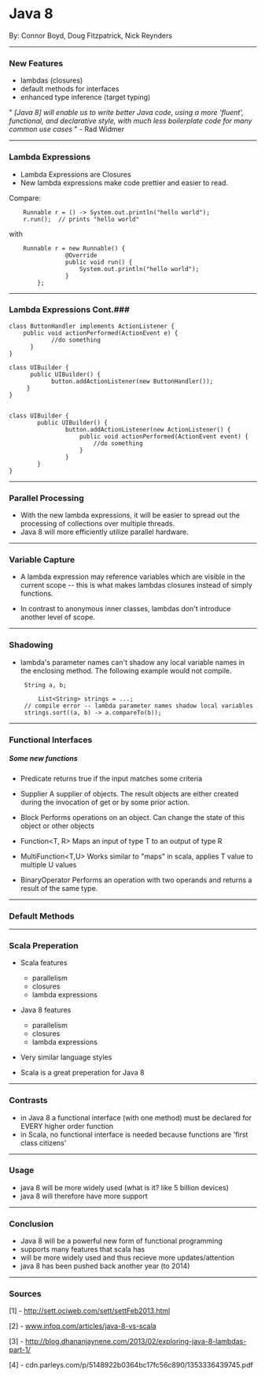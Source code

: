 Java 8
======

By: Connor Boyd, Doug Fitzpatrick, Nick Reynders

---
### New Features ###

 - lambdas (closures)
 - default methods for interfaces
 - enhanced type inference (target typing)

" *[Java 8] will enable us to write better Java code, using a more 'fluent', functional, and declarative style, with much less boilerplate code for many common use cases* " - Rad Widmer

---
### Lambda Expressions ###

 - Lambda Expressions are Closures
 - New lambda expressions make code prettier and easier to read.

Compare:

		Runnable r = () -> System.out.println("hello world");
		r.run();  // prints "hello world"

with

		Runnable r = new Runnable() {
            	    @Override
            	    public void run() {
                        System.out.println("hello world");
            	    }
        	};
---
### Lambda Expressions Cont.###
	
	class ButtonHandler implements ActionListener {
  	    public void actionPerformed(ActionEvent e) {
	            //do something
	      }
	}

	class UIBuilder {
	      public UIBuilder() {
	            button.addActionListener(new ButtonHandler());
 	     }
	}


	class UIBuilder {
      		public UIBuilder() {
            		button.addActionListener(new ActionListener() {
                  		public void actionPerformed(ActionEvent event) {
                        	//do something
                  		}
            		}
      		}
	}



---
### Parallel Processing ###

 - With the new lambda expressions, it will be easier to spread out the processing of collections over multiple threads.
 - Java 8 will more efficiently utilize parallel hardware.

---
### Variable Capture ###

 - A lambda expression may reference variables which are visible in the current scope -- this is what makes lambdas closures instead of simply functions.

 - In contrast to anonymous inner classes, lambdas don't introduce another level of scope.

---
### Shadowing ###

 - lambda's parameter names can't shadow any local variable names in the enclosing method. The following example would not compile.

		String a, b;

	        List<String> strings = ...;
		// compile error -- lambda parameter names shadow local variables
		strings.sort((a, b) -> a.compareTo(b));
---
### Functional Interfaces ###

##### Some new functions #####

 - Predicate<T>		returns true if the input matches some criteria

 - Supplier<T>		A supplier of objects. The result objects are either created during the invocation of get or by some prior action.

 - Block<T>		Performs operations on an object. Can change the state of this object or other objects

 - Function<T, R>	Maps an input of type T to an output of type R

 - MultiFunction<T,U>	Works similar to "maps" in scala, applies T value to multiple U values

 - BinaryOperator<T>	Performs an operation with two operands and returns a result of the same type.

---
### Default Methods ###






---
### Scala Preperation ###

 - Scala features
	- parallelism
	- closures
	- lambda expressions

 - Java 8 features
	- parallelism
	- closures
	- lambda expressions

 - Very similar language styles
 - Scala is a great preperation for Java 8

---
### Contrasts ###

- in Java 8 a functional interface (with one method) must be declared for EVERY higher order function
- in Scala, no functional interface is needed because functions are 'first class citizens'

---
### Usage ###

 - java 8 will be more widely used (what is it? like 5 billion devices)
 - java 8 will therefore have more support

---
### Conclusion ###

- Java 8 will be a powerful new form of functional programming
- supports many features that scala has
- will be more widely used and thus recieve more updates/attention
- java 8 has been pushed back another year (to 2014)

---
### Sources ###

 [1] - http://sett.ociweb.com/sett/settFeb2013.html

 [2] - www.infoq.com/articles/java-8-vs-scala

 [3] - http://blog.dhananjaynene.com/2013/02/exploring-java-8-lambdas-part-1/

 [4] - cdn.parleys.com/p/5148922b0364bc17fc56c890/1353336439745.pdf
